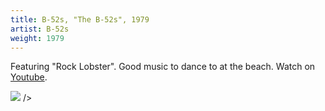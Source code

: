 ```yaml
---
title: B-52s, "The B-52s", 1979
artist: B-52s
weight: 1979
---
```

Featuring "Rock Lobster". Good music to dance to at the beach.
Watch on [Youtube](https://www.youtube.com/watch?v=2w7dDVcPSOg).

<img src="https://img.discogs.com/V1su9TGAjLNbfkuR7DLDGpeoFbo=/fit-in/567x567/filters:strip_icc():format(jpeg):mode_rgb():quality(90)/discogs-images/R-508401-1308215276.jpeg.jpg"> />
